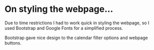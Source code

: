 On styling the webpage...
======================================

Due to time restrictions I had to work quick in styling the webpage, so I used Bootstrap and Google Fonts for a simplified process. 

Bootstrap gave nice design to the calendar filter options and webpage buttons. 
